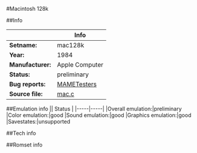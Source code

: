 #Macintosh 128k

##Info

||Info|
|-----|-----|
|**Setname:**|mac128k
|**Year:**|1984
|**Manufacturer:**|Apple Computer
|**Status:**|preliminary
|**Bug reports:**|[MAMETesters](http://mametesters.org/view_all_set.php?type=1&temporary=y&search=mac.c)
|**Source file:**|[mac.c](https://github.com/mamedev/mame/blob/master/src/mess/drivers/mac.c)

##Emulation info
|| Status |
|-----|-----|
|Overall emulation:|preliminary
|Color emulation:|good
|Sound emulation:|good
|Graphics emulation:|good
|Savestates:|unsupported

##Tech info

##Romset info

<!--- START OF EDITED COMMENT DO NOT TOUCH TEXT ABOVE-->
